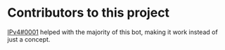 # Contributors to this project

[IPv4#0001](https://github.com/MattIPv4) helped with the majority of this bot, making it work instead of just a concept.
